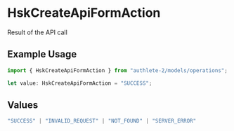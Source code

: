 # HskCreateApiFormAction

Result of the API call

## Example Usage

```typescript
import { HskCreateApiFormAction } from "authlete-2/models/operations";

let value: HskCreateApiFormAction = "SUCCESS";
```

## Values

```typescript
"SUCCESS" | "INVALID_REQUEST" | "NOT_FOUND" | "SERVER_ERROR"
```